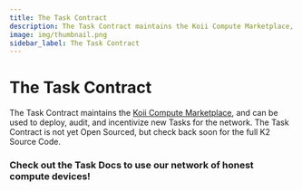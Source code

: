 ```yaml
---
title: The Task Contract
description: The Task Contract maintains the Koii Compute Marketplace, and can be used to deploy, audit, and incentivize new Tasks for the network.
image: img/thumbnail.png
sidebar_label: The Task Contract
---
```


# The Task Contract

The Task Contract maintains the [Koii Compute Marketplace](/concepts/earning-koii/compute-sharing-marketplace), and can be used to deploy, audit, and incentivize new Tasks for the network. The Task Contract is not yet Open Sourced, but check back soon for the full K2 Source Code.

### Check out the Task Docs to use our network of honest compute devices!
